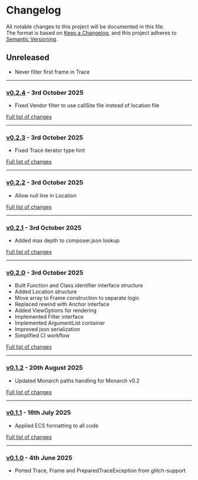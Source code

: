 # Changelog

All notable changes to this project will be documented in this file.<br>
The format is based on [Keep a Changelog](https://keepachangelog.com/en/1.0.0/),
and this project adheres to [Semantic Versioning](https://semver.org/spec/v2.0.0.html).

## Unreleased
- Never filter first frame in Trace

---

### [v0.2.4](https://github.com/decodelabs/remnant/commits/v0.2.4) - 3rd October 2025

- Fixed Vendor filter to use callSite file instead of location file

[Full list of changes](https://github.com/decodelabs/remnant/compare/v0.2.3...v0.2.4)

---

### [v0.2.3](https://github.com/decodelabs/remnant/commits/v0.2.3) - 3rd October 2025

- Fixed Trace iterator type hint

[Full list of changes](https://github.com/decodelabs/remnant/compare/v0.2.2...v0.2.3)

---

### [v0.2.2](https://github.com/decodelabs/remnant/commits/v0.2.2) - 3rd October 2025

- Allow null line in Location

[Full list of changes](https://github.com/decodelabs/remnant/compare/v0.2.1...v0.2.2)

---

### [v0.2.1](https://github.com/decodelabs/remnant/commits/v0.2.1) - 3rd October 2025

- Added max depth to composer.json lookup

[Full list of changes](https://github.com/decodelabs/remnant/compare/v0.2.0...v0.2.1)

---

### [v0.2.0](https://github.com/decodelabs/remnant/commits/v0.2.0) - 3rd October 2025

- Built Function and Class identifier interface structure
- Added Location structure
- Move array to Frame construction to separate logic
- Replaced rewind with Anchor interface
- Added ViewOptions for rendering
- Implemented Filter interface
- Implemented ArgumentList container
- Improved json serialization
- Simplified CI workflow

[Full list of changes](https://github.com/decodelabs/remnant/compare/v0.1.2...v0.2.0)

---

### [v0.1.2](https://github.com/decodelabs/remnant/commits/v0.1.2) - 20th August 2025

- Updated Monarch paths handling for Monarch v0.2

[Full list of changes](https://github.com/decodelabs/remnant/compare/v0.1.1...v0.1.2)

---

### [v0.1.1](https://github.com/decodelabs/remnant/commits/v0.1.1) - 16th July 2025

- Applied ECS formatting to all code

[Full list of changes](https://github.com/decodelabs/remnant/compare/v0.1.0...v0.1.1)

---

### [v0.1.0](https://github.com/decodelabs/remnant/commits/v0.1.0) - 4th June 2025

- Ported Trace, Frame and PreparedTraceException from glitch-support
